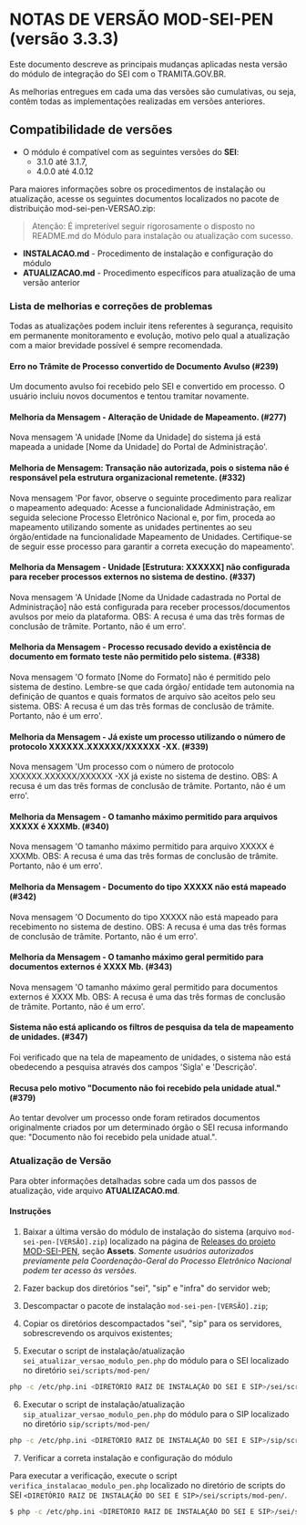 # NOTAS DE VERSÃO MOD-SEI-PEN (versão 3.3.3)

Este documento descreve as principais mudanças aplicadas nesta versão do módulo de integração do SEI com o TRAMITA.GOV.BR.

As melhorias entregues em cada uma das versões são cumulativas, ou seja, contêm todas as implementações realizadas em versões anteriores.

## Compatibilidade de versões
* O módulo é compatível com as seguintes versões do **SEI**:
    * 3.1.0 até 3.1.7, 
    * 4.0.0 até 4.0.12
    
Para maiores informações sobre os procedimentos de instalação ou atualização, acesse os seguintes documentos localizados no pacote de distribuição mod-sei-pen-VERSAO.zip:
> Atenção: É impreterível seguir rigorosamente o disposto no README.md do Módulo para instalação ou atualização com sucesso.

* **INSTALACAO.md** - Procedimento de instalação e configuração do módulo
* **ATUALIZACAO.md** - Procedimento específicos para atualização de uma versão anterior

### Lista de melhorias e correções de problemas

Todas as atualizações podem incluir itens referentes à segurança, requisito em permanente monitoramento e evolução, motivo pelo qual a atualização com a maior brevidade possível é sempre recomendada.

#### Erro no Trâmite de Processo convertido de Documento Avulso (#239) 

Um documento avulso foi recebido pelo SEI e convertido em processo. O usuário incluiu novos documentos e tentou tramitar novamente.

#### Melhoria da Mensagem - Alteração de Unidade de Mapeamento. (#277)

Nova mensagem 'A unidade [Nome da Unidade] do sistema já está mapeada a unidade [Nome da Unidade] do Portal de Administração'.

#### Melhoria de Mensagem: Transação não autorizada, pois o sistema não é responsável pela estrutura organizacional remetente. (#332)

Nova mensagem 'Por favor, observe o seguinte procedimento para realizar o mapeamento adequado: Acesse a funcionalidade Administração, em seguida selecione Processo Eletrônico Nacional e, por fim, proceda ao mapeamento utilizando somente as unidades pertinentes ao seu órgão/entidade na funcionalidade Mapeamento de Unidades. Certifique-se de seguir esse processo para garantir a correta execução do mapeamento'.

#### Melhoria da Mensagem - Unidade [Estrutura: XXXXXX] não configurada para receber processos externos no sistema de destino. (#337)

Nova mensagem 'A Unidade [Nome da Unidade cadastrada no Portal de Administração] não está configurada para receber processos/documentos avulsos por meio da plataforma. OBS: A recusa é uma das três formas de conclusão de trâmite. Portanto, não é um erro'.

#### Melhoria da Mensagem - Processo recusado devido a existência de documento em formato teste não permitido pelo sistema. (#338)

Nova mensagem 'O formato [Nome do Formato] não é permitido pelo sistema de destino. Lembre-se que cada órgão/ entidade tem autonomia na definição de quantos e quais formatos de arquivo são aceitos pelo seu sistema. OBS: A recusa é um das três formas de conclusão de trâmite. Portanto, não é um erro'.

#### Melhoria da Mensagem - Já existe um processo utilizando o número de protocolo XXXXXX.XXXXXX/XXXXXX -XX. (#339)

Nova mensagem 'Um processo com o número de protocolo XXXXXX.XXXXXX/XXXXXX -XX já existe no sistema de destino. OBS: A recusa é um das três formas de conclusão de trâmite. Portanto, não é um erro'.

#### Melhoria da Mensagem - O tamanho máximo permitido para arquivos XXXXX é XXXMb. (#340)

Nova mensagem 'O tamanho máximo permitido para arquivo XXXXX é XXXMb. OBS: A recusa é uma das três formas de conclusão de trâmite. Portanto, não é um erro'.

#### Melhoria da Mensagem - Documento do tipo XXXXX não está mapeado (#342)

Nova mensagem 'O Documento do tipo XXXXX não está mapeado para recebimento no sistema de destino. OBS: A recusa é uma das três formas de conclusão de trâmite. Portanto, não é um erro'.

#### Melhoria da Mensagem - O tamanho máximo geral permitido para documentos externos é XXXX Mb. (#343)

Nova mensagem 'O tamanho máximo geral permitido para documentos externos é XXXX Mb. OBS: A recusa é uma das três formas de conclusão de trâmite. Portanto, não é um erro'.

#### Sistema não está aplicando os filtros de pesquisa da tela de mapeamento de unidades. (#347)

Foi verificado que na tela de mapeamento de unidades, o sistema não está obedecendo a pesquisa através dos campos 'Sigla' e 'Descrição'.

#### Recusa pelo motivo "Documento não foi recebido pela unidade atual." (#379)

Ao tentar devolver um processo onde foram retirados documentos originalmente criados por um determinado órgão o SEI recusa informando que: "Documento não foi recebido pela unidade atual.".

### Atualização de Versão

Para obter informações detalhadas sobre cada um dos passos de atualização, vide arquivo **ATUALIZACAO.md**.

#### Instruções

1. Baixar a última versão do módulo de instalação do sistema (arquivo `mod-sei-pen-[VERSÃO].zip`) localizado na página de [Releases do projeto MOD-SEI-PEN](https://github.com/spbgovbr/mod-sei-pen/releases), seção **Assets**. _Somente usuários autorizados previamente pela Coordenação-Geral do Processo Eletrônico Nacional podem ter acesso às versões._

2. Fazer backup dos diretórios "sei", "sip" e "infra" do servidor web;

3. Descompactar o pacote de instalação `mod-sei-pen-[VERSÃO].zip`;

4. Copiar os diretórios descompactados "sei", "sip" para os servidores, sobrescrevendo os arquivos existentes;

5. Executar o script de instalação/atualização `sei_atualizar_versao_modulo_pen.php` do módulo para o SEI localizado no diretório `sei/scripts/mod-pen/`

```bash
php -c /etc/php.ini <DIRETÓRIO RAIZ DE INSTALAÇÃO DO SEI E SIP>/sei/scripts/mod-pen/sei_atualizar_versao_modulo_pen.php
```

6. Executar o script de instalação/atualização `sip_atualizar_versao_modulo_pen.php` do módulo para o SIP localizado no diretório `sip/scripts/mod-pen/`

```bash
php -c /etc/php.ini <DIRETÓRIO RAIZ DE INSTALAÇÃO DO SEI E SIP>/sip/scripts/mod-pen/sip_atualizar_versao_modulo_pen.php
```

7. Verificar a correta instalação e configuração do módulo

Para executar a verificação, execute o script ```verifica_instalacao_modulo_pen.php``` localizado no diretório de scripts do SEI ```<DIRETÓRIO RAIZ DE INSTALAÇÃO DO SEI E SIP>/sei/scripts/mod-pen/```.

```bash
$ php -c /etc/php.ini <DIRETÓRIO RAIZ DE INSTALAÇÃO DO SEI E SIP>/sei/scripts/mod-pen/verifica_instalacao_modulo_pen.php
``` 
